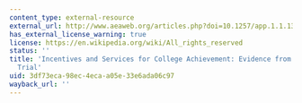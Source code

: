 ```yaml
---
content_type: external-resource
external_url: http://www.aeaweb.org/articles.php?doi=10.1257/app.1.1.136
has_external_license_warning: true
license: https://en.wikipedia.org/wiki/All_rights_reserved
status: ''
title: 'Incentives and Services for College Achievement: Evidence from a Randomized
  Trial'
uid: 3df73eca-98ec-4eca-a05e-33e6ada06c97
wayback_url: ''
---
```

